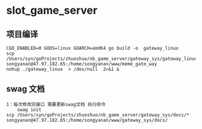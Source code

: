 # slot_game_server

##  项目编译
    CGO_ENABLED=0 GOOS=linux GOARCH=amd64 go build -o  gateway_linux
    scp /Users/syn/goProjects/zhuoshuo/nb_game_server/gateway_sys/gateway_linux songyanan@47.97.182.65:/home/songyanan/www/meme_gate_way
    nohup ./gateway_linux  > /dev/null  2>&1 &

##  swag 文档
    1：每次修改完接口 需要更新swag文档 执行命令
        swag init
    scp /Users/syn/goProjects/zhuoshuo/nb_game_server/gateway_sys/docs/* songyanan@47.97.182.65:/home/songyanan/www/gateway_sys/docs/

